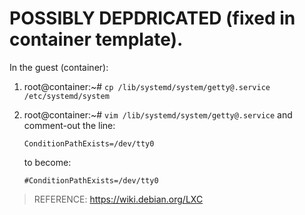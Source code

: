 # POSSIBLY DEPDRICATED (fixed in container template).

In the guest (container):

1. root@container:~# `cp /lib/systemd/system/getty@.service /etc/systemd/system`

2. root@container:~# `vim /lib/systemd/system/getty@.service` and comment-out the line:

    ```
	ConditionPathExists=/dev/tty0
	```

	to become:

	```
	#ConditionPathExists=/dev/tty0
	```

> REFERENCE: https://wiki.debian.org/LXC
